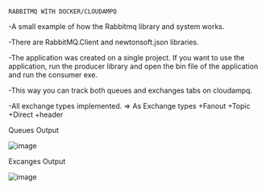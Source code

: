     RABBITMQ WİTH DOCKER/CLOUDAMPQ

-A small example of how the Rabbitmq library and system works.

-There are RabbitMQ.Client and newtonsoft.json libraries.

-The application was created on a single project. If you want to use the application, run the producer library and open the bin file of the application and run the consumer exe.

-This way you can track both queues and exchanges tabs on cloudampq.

-All exchange types implemented. => As Exchange types
+Fanout
+Topic
+Direct
+header

Queues Output

   ![image](https://user-images.githubusercontent.com/88964984/187240979-22aea214-0bda-494a-9a80-ec1b2f50d412.png)

Excanges Output

   ![image](https://user-images.githubusercontent.com/88964984/187241081-9f9c26e4-b0a6-4682-aee0-e37d9092e9d1.png)
